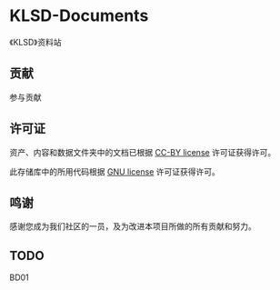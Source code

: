 # KLSD-Documents

 《KLSD》资料站

## 贡献

参与贡献

## 许可证

资产、内容和数据文件夹中的文档已根据 [CC-BY license](LICENSE) 许可证获得许可。

此存储库中的所用代码根据 [GNU license](LiCENSE-CODE) 许可证获得许可。

## 鸣谢

感谢您成为我们社区的一员，及为改进本项目所做的所有贡献和努力。

## TODO

BD01
